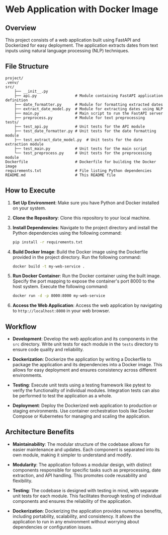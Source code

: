 
# Web Application with Docker Image

## Overview
This project consists of a web application built using FastAPI and Dockerized for easy deployment. The application extracts dates from text inputs using natural language processing (NLP) techniques.

## File Structure

```
project/
.venv/
src/
    ├── __init__.py   
    ├── api.py                 # Module containing FastAPI application definition
    ├── date_formatter.py      # Module for formatting extracted dates
    ├── extract_date_model.py  # Module for extracting dates using NLP
    ├── main.py                # Main script to run the FastAPI server
    ├── preprocess.py          # Module for text preprocessing
tests/
    ├── test_api.py            # Unit tests for the API module
    ├── test_date_formatter.py # Unit tests for the date formatting module
    ├── test_extract_date_model.py  # Unit tests for the date extraction module
    ├── test_main.py           # Unit tests for the main script
    └── test_preprocess.py     # Unit tests for the preprocessing module
Dockerfile                     # Dockerfile for building the Docker image
requirements.txt               # File listing Python dependencies
README.md                      # This README file
```

## How to Execute

1. **Set Up Environment**: Make sure you have Python and Docker installed on your system.

2. **Clone the Repository**: Clone this repository to your local machine.

3. **Install Dependencies**: Navigate to the project directory and install the Python dependencies using the following command:
   
   ```bash
   pip install -r requirements.txt
   ```

4. **Build Docker Image**: Build the Docker image using the Dockerfile provided in the project directory. Run the following command:

   ```bash
   docker build -t my-web-service .
   ```

5. **Run Docker Container**: Run the Docker container using the built image. Specify the port mapping to expose the container's port 8000 to the host system. Execute the following command:

   ```bash
   docker run -d -p 8000:8000 my-web-service
   ```

6. **Access the Web Application**: Access the web application by navigating to `http://localhost:8000` in your web browser.

## Workflow

- **Development**: Develop the web application and its components in the `src` directory. Write unit tests for each module in the `tests` directory to ensure code quality and reliability.

- **Dockerization**: Dockerize the application by writing a Dockerfile to package the application and its dependencies into a Docker image. This allows for easy deployment and ensures consistency across different environments.

- **Testing**: Execute unit tests using a testing framework like pytest to verify the functionality of individual modules. Integration tests can also be performed to test the application as a whole.

- **Deployment**: Deploy the Dockerized web application to production or staging environments. Use container orchestration tools like Docker Compose or Kubernetes for managing and scaling the application.

## Architecture Benefits

- **Maintainability**: The modular structure of the codebase allows for easier maintenance and updates. Each component is separated into its own module, making it simpler to understand and modify.

- **Modularity**: The application follows a modular design, with distinct components responsible for specific tasks such as preprocessing, date extraction, and API handling. This promotes code reusability and flexibility.

- **Testing**: The codebase is designed with testing in mind, with separate unit tests for each module. This facilitates thorough testing of individual components and ensures the reliability of the application.

- **Dockerization**: Dockerizing the application provides numerous benefits, including portability, scalability, and consistency. It allows the application to run in any environment without worrying about dependencies or configuration issues.
